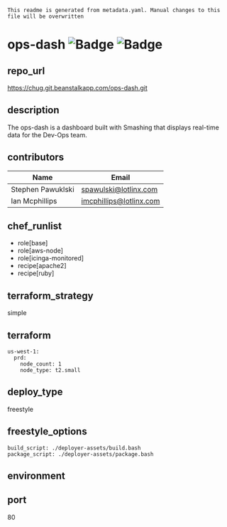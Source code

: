 ```
This readme is generated from metadata.yaml. Manual changes to this file will be overwritten
```

# ops-dash ![Badge](https://img.shields.io/badge/version-N/A-brightbreen.svg) ![Badge](https://img.shields.io/badge/region-us_west_1-blue.svg)


## repo_url
  https://chug.git.beanstalkapp.com/ops-dash.git

## description
  The ops-dash is a dashboard built with Smashing that displays
real-time data for the Dev-Ops team.

## contributors 
| Name | Email |
| ---- | ---- |
|Stephen Pawuklski|spawulski@lotlinx.com|
|Ian Mcphillips|imcphillips@lotlinx.com|


## chef_runlist 
- role[base] 
- role[aws-node] 
- role[icinga-monitored] 
- recipe[apache2] 
- recipe[ruby] 

## terraform_strategy
  simple

## terraform 
```
us-west-1: 
  prd: 
    node_count: 1 
    node_type: t2.small
```

## deploy_type
  freestyle
## freestyle_options
```
build_script: ./deployer-assets/build.bash
package_script: ./deployer-assets/package.bash
```
## environment

## port
  80
